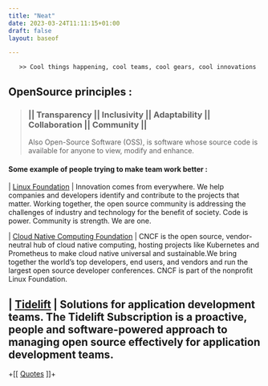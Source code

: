 ```yaml
---
title: "Neat"
date: 2023-03-24T11:11:15+01:00
draft: false
layout: baseof

---
```

       >> Cool things happening, cool teams, cool gears, cool innovations      

## OpenSource principles :     
>   ### || Transparency || Inclusivity || Adaptability || Collaboration || Community ||
>Also Open-Source Software (OSS), is software whose source code is available for anyone to view, modify and enhance.
#### Some example of people trying to make team work better :

| [Linux Foundation](https://www.linuxfoundation.org/about) | Innovation comes from everywhere. We help companies and developers identify and contribute to the projects that matter. Working together, the open source community is addressing the challenges of industry and technology for the benefit of society. Code is power. Community is strength. We are one.

| [Cloud Native Computing Foundation](https://www.cncf.io/) | CNCF is the open source, vendor-neutral hub of cloud native computing, hosting projects like Kubernetes and Prometheus to make cloud native universal and sustainable.We bring together the world’s top developers, end users, and vendors and run the largest open source developer conferences. CNCF is part of the nonprofit Linux Foundation.

| [Tidelift](https://tidelift.com/) | Solutions for application development teams. The Tidelift Subscription is a proactive, people and software-powered approach to managing open source effectively for application development teams.
---
+[[ [Quotes](../quotes) ]]+